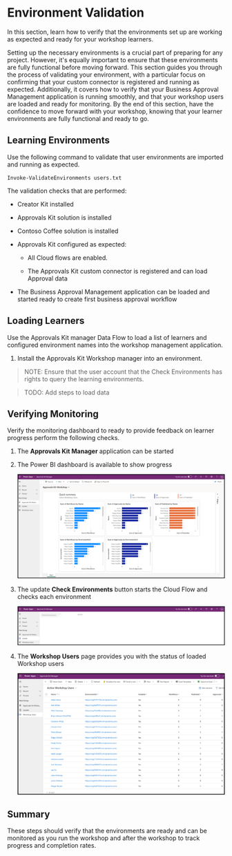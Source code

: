 
# Environment Validation

In this section, learn how to verify that the environments set up are working as expected and ready for your workshop learners.

Setting up the necessary environments is a crucial part of preparing for any project. However, it's equally important to ensure that these environments are fully functional before moving forward. This section guides you through the process of validating your environment, with a particular focus on confirming that your custom connector is registered and running as expected. Additionally, it covers how to verify that your Business Approval Management application is running smoothly, and that your workshop users are loaded and ready for monitoring. By the end of this section, have the confidence to move forward with your workshop, knowing that your learner environments are fully functional and ready to go.

## Learning Environments

Use the following command to validate that user environments are imported and running as expected.

```pwsh
Invoke-ValidateEnvironments users.txt
```

The validation checks that are performed:

- Creator Kit installed

- Approvals Kit solution is installed

- Contoso Coffee solution is installed

- Approvals Kit configured as expected:

  - All Cloud flows are enabled.

  - The Approvals Kit custom connector is registered and can load Approval data

- The Business Approval Management application can be loaded and started ready to create first business approval workflow

## Loading Learners

Use the Approvals Kit manager Data Flow to load a list of learners and configured environment names into the workshop management application.

1. Install the Approvals Kit Workshop manager into an environment.

> NOTE: Ensure that the user account that the Check Environments has rights to query the learning environments.

> TODO: Add steps to load data

## Verifying Monitoring

Verify the monitoring dashboard to ready to provide feedback on learner progress perform the following checks.

1. The **Approvals Kit Manager** application can be started

1. The Power BI dashboard is available to show progress

   ![Screenshot of Approvals Kit Manager Dashboard](./media/approvals-kit-manager-dashboard.png)

1. The update **Check Environments** button starts the Cloud Flow and checks each environment

   ![Screenshot of Approvals Kit checking environments for progess updates](./media/approvals-kit-manager-update.png)

1. The **Workshop Users** page provides you with the status of loaded Workshop users

   ![Screenshot of Approvals Kit Manager Workshop users](./media/approvals-kit-manager-workshop-users.png)

## Summary

These steps should verify that the environments are ready and can be monitored as you run the workshop and after the workshop to track progress and completion rates.
